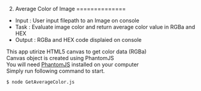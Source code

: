 02. Average Color of Image
==============
* Input : User input filepath to an Image on console  
* Task : Evaluate image color and return average color value in RGBa and HEX  
* Output : RGBa and HEX code displaied on console  

This app utirize HTML5 canvas to get color data (RGBa)  
Canvas object is created using PhantomJS  
You will need [PhantomJS](http://phantomjs.org/) installed on your computer  
Simply run following command to start.

    $ node GetAverageColor.js
